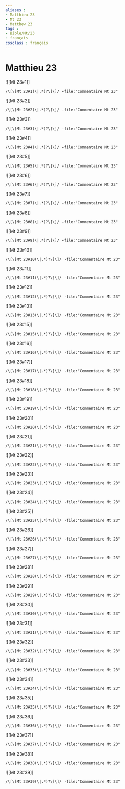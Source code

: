 ```yaml
---
aliases : 
- Matthieu 23
- Mt 23
- Matthew 23
tags : 
- Bible/Mt/23
- français
cssclass : français
---
```


# Matthieu 23

![[Mt 23#1]]

```query
/\[\[Mt 23#1(\|.*)?\]\]/ -file:"Commentaire Mt 23"
```

![[Mt 23#2]]

```query
/\[\[Mt 23#2(\|.*)?\]\]/ -file:"Commentaire Mt 23"
```

![[Mt 23#3]]

```query
/\[\[Mt 23#3(\|.*)?\]\]/ -file:"Commentaire Mt 23"
```

![[Mt 23#4]]

```query
/\[\[Mt 23#4(\|.*)?\]\]/ -file:"Commentaire Mt 23"
```

![[Mt 23#5]]

```query
/\[\[Mt 23#5(\|.*)?\]\]/ -file:"Commentaire Mt 23"
```

![[Mt 23#6]]

```query
/\[\[Mt 23#6(\|.*)?\]\]/ -file:"Commentaire Mt 23"
```

![[Mt 23#7]]

```query
/\[\[Mt 23#7(\|.*)?\]\]/ -file:"Commentaire Mt 23"
```

![[Mt 23#8]]

```query
/\[\[Mt 23#8(\|.*)?\]\]/ -file:"Commentaire Mt 23"
```

![[Mt 23#9]]

```query
/\[\[Mt 23#9(\|.*)?\]\]/ -file:"Commentaire Mt 23"
```

![[Mt 23#10]]

```query
/\[\[Mt 23#10(\|.*)?\]\]/ -file:"Commentaire Mt 23"
```

![[Mt 23#11]]

```query
/\[\[Mt 23#11(\|.*)?\]\]/ -file:"Commentaire Mt 23"
```

![[Mt 23#12]]

```query
/\[\[Mt 23#12(\|.*)?\]\]/ -file:"Commentaire Mt 23"
```

![[Mt 23#13]]

```query
/\[\[Mt 23#13(\|.*)?\]\]/ -file:"Commentaire Mt 23"
```

![[Mt 23#15]]

```query
/\[\[Mt 23#15(\|.*)?\]\]/ -file:"Commentaire Mt 23"
```

![[Mt 23#16]]

```query
/\[\[Mt 23#16(\|.*)?\]\]/ -file:"Commentaire Mt 23"
```

![[Mt 23#17]]

```query
/\[\[Mt 23#17(\|.*)?\]\]/ -file:"Commentaire Mt 23"
```

![[Mt 23#18]]

```query
/\[\[Mt 23#18(\|.*)?\]\]/ -file:"Commentaire Mt 23"
```

![[Mt 23#19]]

```query
/\[\[Mt 23#19(\|.*)?\]\]/ -file:"Commentaire Mt 23"
```

![[Mt 23#20]]

```query
/\[\[Mt 23#20(\|.*)?\]\]/ -file:"Commentaire Mt 23"
```

![[Mt 23#21]]

```query
/\[\[Mt 23#21(\|.*)?\]\]/ -file:"Commentaire Mt 23"
```

![[Mt 23#22]]

```query
/\[\[Mt 23#22(\|.*)?\]\]/ -file:"Commentaire Mt 23"
```

![[Mt 23#23]]

```query
/\[\[Mt 23#23(\|.*)?\]\]/ -file:"Commentaire Mt 23"
```

![[Mt 23#24]]

```query
/\[\[Mt 23#24(\|.*)?\]\]/ -file:"Commentaire Mt 23"
```

![[Mt 23#25]]

```query
/\[\[Mt 23#25(\|.*)?\]\]/ -file:"Commentaire Mt 23"
```

![[Mt 23#26]]

```query
/\[\[Mt 23#26(\|.*)?\]\]/ -file:"Commentaire Mt 23"
```

![[Mt 23#27]]

```query
/\[\[Mt 23#27(\|.*)?\]\]/ -file:"Commentaire Mt 23"
```

![[Mt 23#28]]

```query
/\[\[Mt 23#28(\|.*)?\]\]/ -file:"Commentaire Mt 23"
```

![[Mt 23#29]]

```query
/\[\[Mt 23#29(\|.*)?\]\]/ -file:"Commentaire Mt 23"
```

![[Mt 23#30]]

```query
/\[\[Mt 23#30(\|.*)?\]\]/ -file:"Commentaire Mt 23"
```

![[Mt 23#31]]

```query
/\[\[Mt 23#31(\|.*)?\]\]/ -file:"Commentaire Mt 23"
```

![[Mt 23#32]]

```query
/\[\[Mt 23#32(\|.*)?\]\]/ -file:"Commentaire Mt 23"
```

![[Mt 23#33]]

```query
/\[\[Mt 23#33(\|.*)?\]\]/ -file:"Commentaire Mt 23"
```

![[Mt 23#34]]

```query
/\[\[Mt 23#34(\|.*)?\]\]/ -file:"Commentaire Mt 23"
```

![[Mt 23#35]]

```query
/\[\[Mt 23#35(\|.*)?\]\]/ -file:"Commentaire Mt 23"
```

![[Mt 23#36]]

```query
/\[\[Mt 23#36(\|.*)?\]\]/ -file:"Commentaire Mt 23"
```

![[Mt 23#37]]

```query
/\[\[Mt 23#37(\|.*)?\]\]/ -file:"Commentaire Mt 23"
```

![[Mt 23#38]]

```query
/\[\[Mt 23#38(\|.*)?\]\]/ -file:"Commentaire Mt 23"
```

![[Mt 23#39]]

```query
/\[\[Mt 23#39(\|.*)?\]\]/ -file:"Commentaire Mt 23"
```

